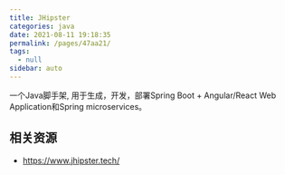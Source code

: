 ```yaml
---
title: JHipster
categories: java
date: 2021-08-11 19:18:35
permalink: /pages/47aa21/
tags: 
  - null
sidebar: auto
---
```


一个Java脚手架, 用于生成，开发，部署Spring Boot + Angular/React Web Application和Spring microservices。

## 相关资源

- https://www.jhipster.tech/